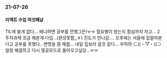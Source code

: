 ### 21-07-26
#### 리액트 수업 여섯째날

TIL에 쓸게 없다... 왜냐하면 공부를 안했그든!ㅠㅠ
월요병이 왔는지 점심까지 자고...
2주차과제 조금 해본게 다임...(완성못함,,ㅎ) 진도가 안나감....
오후에는 서울에 집알아본다고 공부를 못했다.. 변명을 좀 해봅... 
내일 집보러 갈것 같다... 우하하 ⊂((・▽・))⊃
얼렁 해결하고 다시 열공모드로 돌아오고싶당...ㅠㅠ
